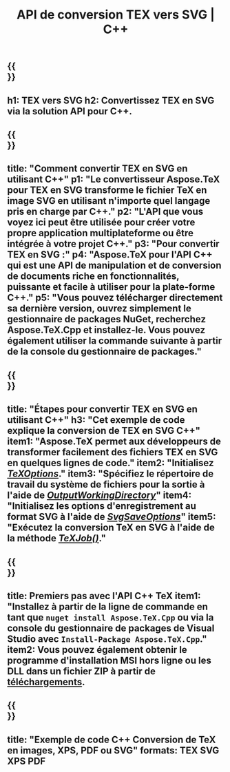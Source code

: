 ﻿---
translation: true
template: /_templates/_conversion-child-cpp.md
title: API de conversion TEX vers SVG | C++
description: Fonctionnalité de conversion TeX vers SVG. Intégrez cette bibliothèque C++ sur site dans votre projet ou utilisez des applications multiplateformes pour convertir TeX en SVG.
keywords: tex vers svg api cpp, tex2svg intègre c++
url: /cpp/conversion/tex-to-svg/
family: tex
platformtag: cpp
feature: conversion
informat: TEX
outformat: SVG
otherformats: BMP PNG JPEG TIFF PDF XPS
---

{{<section banner>}}
---
h1: TEX vers SVG
h2: Convertissez TEX en SVG via la solution API pour C++.
---

{{<section overview>}}
---
title: "Comment convertir TEX en SVG en utilisant C++"
p1: "Le convertisseur Aspose.TeX pour TEX en SVG transforme le fichier TeX en image SVG en utilisant n'importe quel langage pris en charge par C++."
p2: "L'API que vous voyez ici peut être utilisée pour créer votre propre application multiplateforme ou être intégrée à votre projet C++."
p3: "Pour convertir TEX en SVG :"
p4: "Aspose.TeX pour l'API C++ qui est une API de manipulation et de conversion de documents riche en fonctionnalités, puissante et facile à utiliser pour la plate-forme C++."
p5: "Vous pouvez télécharger directement sa dernière version, ouvrez simplement le gestionnaire de packages NuGet, recherchez Aspose.TeX.Cpp et installez-le. Vous pouvez également utiliser la commande suivante à partir de la console du gestionnaire de packages."
---

{{<section feature1>}}
---
title: "Étapes pour convertir TEX en SVG en utilisant C++"
h3: "Cet exemple de code explique la conversion de TEX en SVG C++"
item1: "Aspose.TeX permet aux développeurs de transformer facilement des fichiers TEX en SVG en quelques lignes de code."
item2: "Initialisez [*TeXOptions*](https://reference.aspose.com/tex/cpp/class/aspose.te_x.te_x_options)."
item3: "Spécifiez le répertoire de travail du système de fichiers pour la sortie à l'aide de [*OutputWorkingDirectory*](https://reference.aspose.com/tex/cpp/class/aspose.te_x.te_x_options#aa4f4ea6dab7db5ba1b40800495f16f63)"
item4: "Initialisez les options d'enregistrement au format SVG à l'aide de [*SvgSaveOptions*](https://reference.aspose.com/tex/cpp/class/aspose.te_x.presentation.image.svg_save_options)"
item5: "Exécutez la conversion TeX en SVG à l'aide de la méthode [*TeXJob()*](https://reference.aspose.com/tex/cpp/class/aspose.te_x.te_x_job)."
---

{{<section feature2>}}
---
title: Premiers pas avec l'API C++ TeX
item1: "Installez à partir de la ligne de commande en tant que ```nuget install Aspose.TeX.Cpp``` ou via la console du gestionnaire de packages de Visual Studio avec ```Install-Package Aspose.TeX.Cpp```."
item2: Vous pouvez également obtenir le programme d'installation MSI hors ligne ou les DLL dans un fichier ZIP à partir de [téléchargements](https://downloads.aspose.com/tex/cpp).
---

{{<section widget>}}
---
title: "Exemple de code C++ Conversion de TeX en images, XPS, PDF ou SVG"
formats: TEX SVG XPS PDF
---
